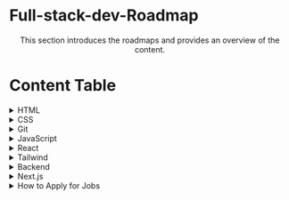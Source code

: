 # Full-stack-dev-Roadmap
<p align ="center">
This section introduces the roadmaps and provides an overview of the content.
</p>


# Content Table 

<details><summary>HTML</summary>
   <div style="padding-left: 30px;">
    - Content for HTML <br>
    - Topic 1
    </div>
</details>
<details><summary>CSS</summary>
  - Content for CSS
  </details>
<details><summary>Git</summary>
  - Content for Git
  </details>
<details><summary>JavaScript</summary>
  - Content for JavaScript
  </details>
<details><summary>React</summary>
  - Content for React
  </details>
<details><summary>Tailwind</summary>
  - Content for Tailwind
  </details>
<details><summary>Backend</summary>
  - Content for Backend
  </details>
<details><summary>Next.js</summary>
  - Content for Next.js
  </details>
<details><summary>How to Apply for Jobs</summary>
  - Content for How to Apply for Jobs
  </details>